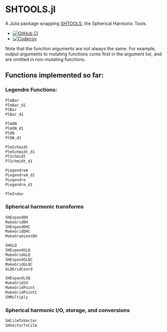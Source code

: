 # SHTOOLS.jl

A Julia package wrapping
[SHTOOLS](https://github.com/SHTOOLS/SHTOOLS), the Spherical Harmonic
Tools.

* [![GitHub
  CI](https://github.com/eschnett/SHTOOLS.jl/workflows/CI/badge.svg)](https://github.com/eschnett/SHTOOLS.jl/actions)
* [![Codecov](https://codecov.io/gh/eschnett/SHTOOLS.jl/branch/main/graph/badge.svg)](https://codecov.io/gh/eschnett/SHTOOLS.jl)

Note that the function arguments are not always the same. For example,
output arguments to mutating functions come first in the argument
list, and are omitted in non-mutating functions.

## Functions implemented so far:

### Legendre Functions:

```Julia
PlmBar
PlmBar_d1
PlBar
PlBar_d1

PlmON
PlmON_d1
PlON
PlON_d1

PlmSchmidt
PlmSchmidt_d1
PlSchmidt
PlSchmidt_d1

PLegendreA
PLegendreA_d1
PLegendre
PLegendre_d1

PlmIndex
```

### Spherical harmonic transforms

```Julia
SHExpandDH
MakeGridDH
SHExpandDHC
MakeGridDHC
MakeGradientDH

SHGLQ
SHExpandGLQ
MakeGridGLQ
SHExpandGLQC
MakeGridGLQC
GLQGridCoord

SHExpandLSQ
MakeGrid2d
MakeGridPoint
MakeGridPointC
SHMultiply
```

### Spherical harmonic I/O, storage, and conversions

```Julia
SHCilmToVector
SHVectorToCilm
```
